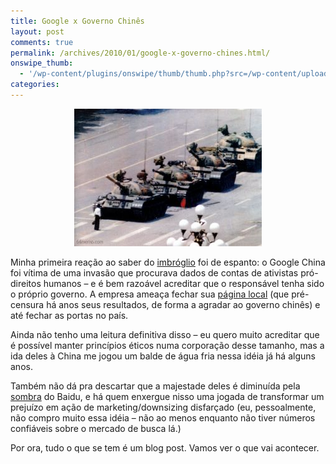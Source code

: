 ```yaml
---
title: Google x Governo Chinês
layout: post
comments: true
permalink: /archives/2010/01/google-x-governo-chines.html/
onswipe_thumb:
  - '/wp-content/plugins/onswipe/thumb/thumb.php?src=/wp-content/uploads/2010/01/tiananmen.jpg&amp;w=600&amp;h=800&amp;zc=1&amp;q=75&amp;f=0'
categories:
---
```

<p style="text-align:center">
  <a href="http://pt.wikipedia.org/wiki/Protesto_na_Pra%C3%A7a_da_Paz_Celestial_em_1989"><img alt="Protesto na Praça da Paz Celestial, típica cena censurada pelo Google.cn" class="size-full wp-image-3548 center" src="/wp-content/uploads/2010/01/tiananmen.jpg" width="300" height="220" /></a>
</p>

Minha primeira reação ao saber do [imbróglio][1] foi de espanto: o Google China foi vítima de uma invasão que procurava dados de contas de ativistas pró-direitos humanos &#8211; e é bem razoável acreditar que o responsável tenha sido o próprio governo. A empresa ameaça fechar sua [página local][2] (que pré-censura há anos seus resultados, de forma a agradar ao governo chinês) e até fechar as portas no país.

Ainda não tenho uma leitura definitiva disso &#8211; eu quero muito acreditar que é possível manter princípios éticos numa corporação desse tamanho, mas a ida deles à China me jogou um balde de água fria nessa idéia já há alguns anos.

Também não dá pra descartar que a majestade deles é diminuída pela [sombra][3] do Baidu, e há quem enxergue nisso uma jogada de transformar um prejuízo em ação de marketing/downsizing disfarçado (eu, pessoalmente, não compro muito essa idéia &#8211; não ao menos enquanto não tiver números confiáveis sobre o mercado de busca lá.)

Por ora, tudo o que se tem é um blog post. Vamos ver o que vai acontecer.

 [1]: http://googleblog.blogspot.com/2010/01/new-approach-to-china.html
 [2]: http://google.cn
 [3]: http://seekingalpha.com/article/96785-baidu-vs-google-who-s-the-1-country-specific-search-engine
